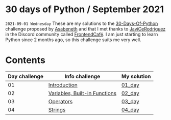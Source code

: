 # 30 days of Python / September 2021
`2021-09-01 Wednesday`
These are my solutions to the [30-Days-Of-Python](https://github.com/Asabeneh/30-Days-Of-Python "30-Days-Of-Python") challenge proposed by [Asabeneth](https://github.com/Asabeneh "Asabeneth") and that I met thanks to [JaviCeRodriguez](https://github.com/JaviCeRodriguez "JaviCeRodriguez")  in the Discord community called [FrontendCafé](https://frontend.cafe "FrontendCafé"). I am just starting to learn Python since 2 months ago, so this challenge suits me very well.

# Contents
Day challenge | Info challenge | My solution
--------------|----------------|------------
01 | [Introduction](https://github.com/Asabeneh/30-Days-Of-Python/blob/master/readme.md "Introduction") | [01_day](https://github.com/pachecurita/30DaysOfPython/blob/main/01_day/helloworld.py)
02  | [Variables, Built-in Functions](https://github.com/Asabeneh/30-Days-Of-Python/blob/master/02_Day_Variables_builtin_functions/02_variables_builtin_functions.md "Variables, Built-in Functions")  | [02_day](https://github.com/pachecurita/30DaysOfPython/tree/main/02_day)
03 | [Operators](https://github.com/Asabeneh/30-Days-Of-Python/blob/master/03_Day_Operators/03_operators.md "Operators") |[03_day](https://github.com/pachecurita/30DaysOfPython/tree/main/03_day)
04 | [Strings](https://github.com/Asabeneh/30-Days-Of-Python/blob/master/04_Day_Strings/04_strings.md "Strings") | [04_day](https://github.com/pachecurita/30DaysOfPython/tree/main/04_day)